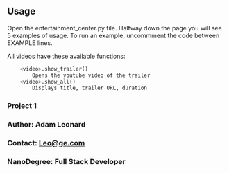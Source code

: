 ## Usage

Open the entertainment_center.py file.
Halfway down the page you will see 5 examples of usage. To run an example, uncommment the code between EXAMPLE lines. 

All videos have these available functions:
```python
    <video>.show_trailer()
        Opens the youtube video of the trailer
    <video>.show_all()
        Displays title, trailer URL, duration
```

### Project 1
### Author: Adam Leonard
### Contact: Leo@ge.com
### NanoDegree: Full Stack Developer
